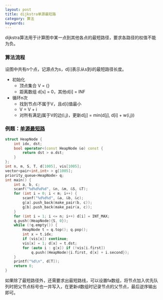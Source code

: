 ```yaml
---
layout: post
title: dijkstra单源最短路
category: 算法
keywords:
---
```


dijkstra算法用于计算图中某一点到其他各点的最短路径，要求各路径的权值不能为负。

### 算法流程

设图中共有n个点，记源点为s，d[i]表示从s到i的最短路径长度。

- 初始化
  * 顶点集合 V = {}
  * 距离数组 d[s] = 0，其他d[i] = INF
- 循环n次
  * 找到节点i不属于V，且d[i]值最小
  * V = V + i
  * 对所有满足j属于V的边(i,j)，更新d[j] = min(d[j], d[i] + w(i,j))

### 例题：[单源最短路](http://hihocoder.com/problemset/problem/1081)

```cpp
struct HeapNode {
    int idx, dst;
    bool operator<(const HeapNode &o) const {
        return dst > o.dst;
    }
};
int n, m, S, T, d[1005], vis[1005];
vector<pair<int,int> > g[1005];
priority_queue<HeapNode> q;
int main() {
    int a, b, c;
    scanf("%d%d%d%d", &n, &m, &S, &T);
    for (int i = 0; i < m; i++) {
        scanf("%d%d%d", &a, &b, &c);
        g[a].push_back(make_pair(b, c));
        g[b].push_back(make_pair(a, c));
    }
    for (int i = 1; i <= n; i++) d[i] = INT_MAX;
    q.push((HeapNode){S, 0});
    while (!q.empty()) {
        HeapNode t = q.top(); q.pop();
        int x = t.idx;
        if (vis[x]) continue;
        vis[x] = 1; d[x] = t.dst;
        for (auto i : g[x]) if (!vis[i.first])
            q.push((HeapNode){i.first, d[x] + i.second});
    }
    printf("%d\n", d[T]);
    return 0;
}
```

如果除了最短路径外，还需要求出最短路线，可以设置fa数组，将节点加入优先队列时把父节点标号也一并写入，在更新d数组时记录节点的父节点，最后逆序输出即可。
